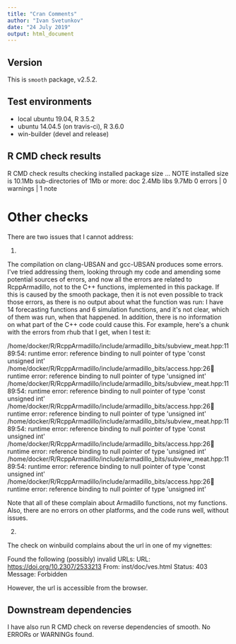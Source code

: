 ```yaml
---
title: "Cran Comments"
author: "Ivan Svetunkov"
date: "24 July 2019"
output: html_document
---
```

## Version
This is ``smooth`` package, v2.5.2.

## Test environments
* local ubuntu 19.04, R 3.5.2
* ubuntu 14.04.5 (on travis-ci), R 3.6.0
* win-builder (devel and release)

## R CMD check results
R CMD check results
checking installed package size ... NOTE
  installed size is  10.1Mb
  sub-directories of 1Mb or more:
    doc    2.4Mb
    libs   9.7Mb
0 errors | 0 warnings | 1 note

# Other checks
There are two issues that I cannot address:

1.

The compilation on clang-UBSAN and gcc-UBSAN produces some errors. I've tried addressing them, looking through my code and amending some potential sources of errors, and now all the errors are related to RcppArmadillo, not to the C++ functions, implemented in this package. If this is caused by the smooth package, then it is not even possible to track those errors, as there is no output about what the function was run: I have 14 forecasting functions and 6 simulation functions, and it's not clear, which of them was run, when that happened. In addition, there is no information on what part of the C++ code could cause this. For example, here's a chunk with the errors from rhub that I get, when I test it:

/home/docker/R/RcppArmadillo/include/armadillo_bits/subview_meat.hpp:1189:54: runtime error: reference binding to null pointer of type 'const unsigned int'
/home/docker/R/RcppArmadillo/include/armadillo_bits/access.hpp:26:100: runtime error: reference binding to null pointer of type 'unsigned int'
/home/docker/R/RcppArmadillo/include/armadillo_bits/subview_meat.hpp:1189:54: runtime error: reference binding to null pointer of type 'const unsigned int'
/home/docker/R/RcppArmadillo/include/armadillo_bits/access.hpp:26:100: runtime error: reference binding to null pointer of type 'unsigned int'
/home/docker/R/RcppArmadillo/include/armadillo_bits/subview_meat.hpp:1189:54: runtime error: reference binding to null pointer of type 'const unsigned int'
/home/docker/R/RcppArmadillo/include/armadillo_bits/access.hpp:26:100: runtime error: reference binding to null pointer of type 'unsigned int'
/home/docker/R/RcppArmadillo/include/armadillo_bits/subview_meat.hpp:1189:54: runtime error: reference binding to null pointer of type 'const unsigned int'
/home/docker/R/RcppArmadillo/include/armadillo_bits/access.hpp:26:100: runtime error: reference binding to null pointer of type 'unsigned int'

Note that all of these complain about Armadillo functions, not my functions. Also, there are no errors on other platforms, and the code runs well, without issues.


2.
The check on winbuild complains about the url in one of my vignettes:

Found the following (possibly) invalid URLs:
  URL: https://doi.org/10.2307/2533213
    From: inst/doc/ves.html
    Status: 403
    Message: Forbidden

However, the url is accessible from the browser.

## Downstream dependencies
I have also run R CMD check on reverse dependencies of smooth.
No ERRORs or WARNINGs found.
